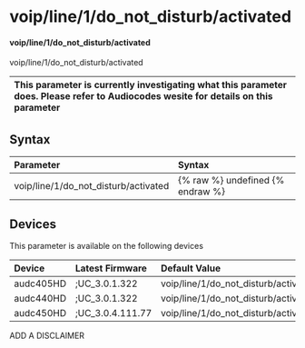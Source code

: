 ﻿---
description: voip/line/1/do_not_disturb/activated
search: false
---

# voip/line/1/do_not_disturb/activated

#### voip/line/1/do_not_disturb/activated

voip/line/1/do_not_disturb/activated


| This parameter is currently investigating what this parameter does. Please refer to Audiocodes wesite for details on this parameter | 
| :--- |

## Syntax
| Parameter | Syntax |
| :--- | :--- |
|voip/line/1/do_not_disturb/activated | {% raw %} undefined {% endraw %}|

## Devices
This parameter is available on the following devices

| Device | Latest Firmware | Default Value |
|:---|:---|:---|
| audc405HD | ;UC_3.0.1.322 | voip/line/1/do_not_disturb/activated=0 
| audc440HD | ;UC_3.0.1.322 | voip/line/1/do_not_disturb/activated=0 
| audc450HD | ;UC_3.0.4.111.77 | voip/line/1/do_not_disturb/activated=0 

ADD A DISCLAIMER
